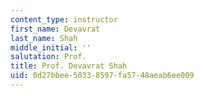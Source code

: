 ```yaml
---
content_type: instructor
first_name: Devavrat
last_name: Shah
middle_initial: ''
salutation: Prof.
title: Prof. Devavrat Shah
uid: 0d27bbee-5033-8597-fa57-48aeab6ee009
---
```

